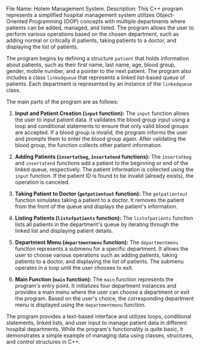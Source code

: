 File Name: Hotem Management System.
Description: 
This C++ program represents a simplified hospital management system utilizes Object-Oriented Programming (OOP) concepts with multiple departments where patients can be added, managed, and listed. The program allows the user to perform various operations based on the chosen department, such as adding normal or critically ill patients, taking patients to a doctor, and displaying the list of patients.

The program begins by defining a structure `patient` that holds information about patients, such as their first name, last name, age, blood group, gender, mobile number, and a pointer to the next patient. The program also includes a class `linkedqueue` that represents a linked list-based queue of patients. Each department is represented by an instance of the `linkedqueue` class.

The main parts of the program are as follows:

1. **Input and Patient Creation (`input` function):**
The `input` function allows the user to input patient data. It validates the blood group input using a loop and conditional statements to ensure that only valid blood groups are accepted. If a blood group is invalid, the program informs the user and prompts them to enter the blood group again. After validating the blood group, the function collects other patient information.

2. **Adding Patients (`insertatbeg`, `insertatend` functions):**
The `insertatbeg` and `insertatend` functions add a patient to the beginning or end of the linked queue, respectively. The patient information is collected using the `input` function. If the patient ID is found to be invalid (already exists), the operation is canceled.

3. **Taking Patient to Doctor (`getpatientout` function):**
The `getpatientout` function simulates taking a patient to a doctor. It removes the patient from the front of the queue and displays the patient's information.

4. **Listing Patients (`listofpatients` function):**
The `listofpatients` function lists all patients in the department's queue by iterating through the linked list and displaying patient details.

5. **Department Menu (`departmentmenu` function):**
The `departmentmenu` function represents a submenu for a specific department. It allows the user to choose various operations such as adding patients, taking patients to a doctor, and displaying the list of patients. The submenu operates in a loop until the user chooses to exit.

6. **Main Function (`main` function):**
The `main` function represents the program's entry point. It initializes four department instances and provides a main menu where the user can choose a department or exit the program. Based on the user's choice, the corresponding department menu is displayed using the `departmentmenu` function.

The program provides a text-based interface and utilizes loops, conditional statements, linked lists, and user input to manage patient data in different hospital departments. While the program's functionality is quite basic, it demonstrates a simple example of managing data using classes, structures, and control structures in C++.
